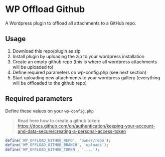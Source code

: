 # WP Offload Github

A Wordpress plugin to offload all attachments to a GitHub repo. 

## Usage

1. Download this repo/plugin as zip 
2. Install plugin by uploading the zip to your wordpress installation
3. Create an empty github repo (this is where all wordpress attachments will be uploaded to) 
3. Define required parameters on wp-config.php (see next section)
4. Start uploading new attachments to your wordpress gallery (everything will be offloaded to the github repo)

## Required parameters

Define these values on your `wp-config.php`

> Read here how to create a github token: https://docs.github.com/en/authentication/keeping-your-account-and-data-secure/creating-a-personal-access-token

```php
define('WP_OFFLOAD_GITHUB_REPO', 'owner/repo');
define('WP_OFFLOAD_GITHUB_BRANCH', 'uploads');
define('WP_OFFLOAD_GITHUB_TOKEN', '....');
```
